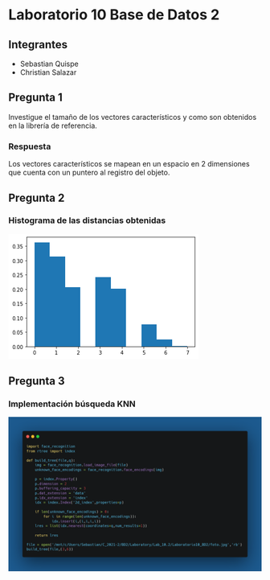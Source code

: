 # Laboratorio 10 Base de Datos 2
## Integrantes

* Sebastian Quispe
* Christian Salazar
## Pregunta 1
Investigue el tamaño de los vectores característicos y como son 
obtenidos en la librería de referencia.

### Respuesta

Los vectores característicos se mapean en un espacio en 2 dimensiones que cuenta con un puntero al registro del objeto.

## Pregunta 2

### Histograma de las distancias obtenidas

![Screenshot](output.png)

## Pregunta 3

### Implementación búsqueda KNN

![Screenshot](ScreenShotP3Script.png)